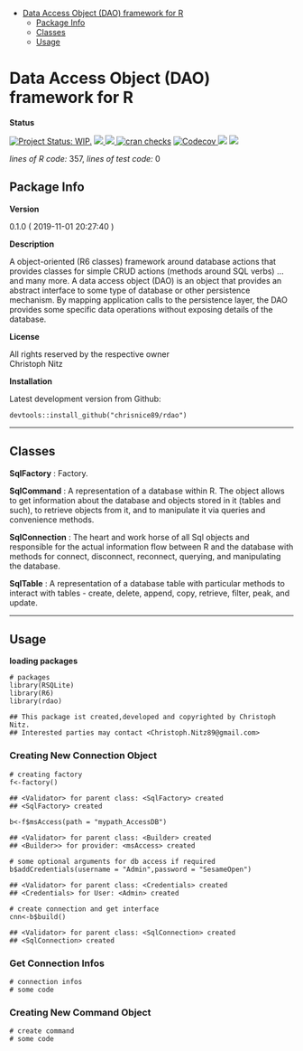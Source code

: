 -   [Data Access Object (DAO) framework for
    R](#data-access-object-dao-framework-for-r)
    -   [Package Info](#package-info)
    -   [Classes](#classes)
    -   [Usage](#usage)

<!-- README.md is generated from README.Rmd. Please edit that file -->
Data Access Object (DAO) framework for R
========================================

**Status**

[![Project Status:
WIP.](https://www.repostatus.org/badges/latest/wip.svg)](http://www.repostatus.org/#wip)
<a href="https://travis-ci.org/chrisnice89/rdao">
<img src="https://api.travis-ci.org/chrisnice89/rdao.svg?branch=master">
<a/> <a href="https://cran.r-project.org/package=rdao">
<img src="http://www.r-pkg.org/badges/version/rdao"> </a> [![cran
checks](https://cranchecks.info/badges/summary/reshape)](https://cran.r-project.org/web/checks/check_results_reshape.html)
<a href="https://codecov.io/gh/chrisnice89/rdao">
<img src="https://codecov.io/gh/chrisnice89/rdao/branch/master/graph/badge.svg" alt="Codecov" />
</a> <img src="http://cranlogs.r-pkg.org/badges/grand-total/rdao">
<img src="http://cranlogs.r-pkg.org/badges/rdao">

*lines of R code:* 357, *lines of test code:* 0

Package Info
------------

**Version**

0.1.0 ( 2019-11-01 20:27:40 )

**Description**

A object-oriented (R6 classes) framework around database actions that
provides classes for simple CRUD actions (methods around SQL verbs) …
and many more. A data access object (DAO) is an object that provides an
abstract interface to some type of database or other persistence
mechanism. By mapping application calls to the persistence layer, the
DAO provides some specific data operations without exposing details of
the database.

**License**

All rights reserved by the respective owner <br>Christoph Nitz

**Installation**

Latest development version from Github:

    devtools::install_github("chrisnice89/rdao")

------------------------------------------------------------------------

Classes
-------

**SqlFactory** : Factory.

**SqlCommand** : A representation of a database within R. The object
allows to get information about the database and objects stored in it
(tables and such), to retrieve objects from it, and to manipulate it via
queries and convenience methods.

**SqlConnection** : The heart and work horse of all Sql objects and
responsible for the actual information flow between R and the database
with methods for connect, disconnect, reconnect, querying, and
manipulating the database.

**SqlTable** : A representation of a database table with particular
methods to interact with tables - create, delete, append, copy,
retrieve, filter, peak, and update.

------------------------------------------------------------------------

Usage
-----

**loading packages**

    # packages
    library(RSQLite)
    library(R6)
    library(rdao)

    ## This package ist created,developed and copyrighted by Christoph Nitz.
    ## Interested parties may contact <Christoph.Nitz89@gmail.com>

### Creating New Connection Object

    # creating factory
    f<-factory()

    ## <Validator> for parent class: <SqlFactory> created
    ## <SqlFactory> created

    b<-f$msAccess(path = "mypath_AccessDB")

    ## <Validator> for parent class: <Builder> created
    ## <Builder>> for provider: <msAccess> created

    # some optional arguments for db access if required
    b$addCredentials(username = "Admin",password = "SesameOpen")

    ## <Validator> for parent class: <Credentials> created
    ## <Credentials> for User: <Admin> created

    # create connection and get interface
    cnn<-b$build()

    ## <Validator> for parent class: <SqlConnection> created
    ## <SqlConnection> created

### Get Connection Infos

    # connection infos
    # some code

### Creating New Command Object

    # create command
    # some code
